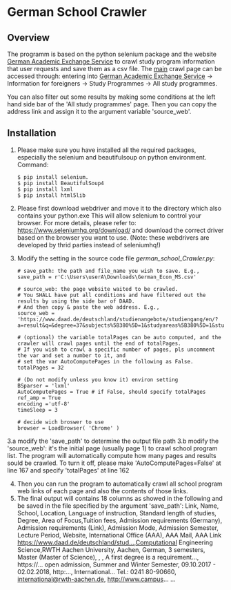 # German School Crawler
## Overview
The programm is based on the python selenium package and the website [German Academic Exchange Service](https://www.daad.de/en/) 
to crawl study program information that user requests and save them as a csv file. 
The [main](https://www.daad.de/deutschland/studienangebote/studiengang/en/) crawl page can be accessed through: entering into [German Academic Exchange Service](https://www.daad.de/en/) -> Information for foreigners -> Study Programmes -> All study programmes.

You can also filter out some results by making some conditions at the left hand side bar of the 'All study programmes' page.
Then you can copy the address link and assign it to the argument variable 'source_web'.

## Installation

1. Please make sure you have installed all the required packages, especially the selenium and beautifulsoup on python environment. Command:
	```
	$ pip install selenium.
	$ pip install BeautifulSoup4
	$ pip install lxml
	$ pip install html5lib
	```
2. Please first download webdriver and move it to the directory which also contains your python.exe This will allow selenium to control your browser. For more details, please refer to: https://www.seleniumhq.org/download/ and download the correct driver based on the browser you want to use. (Note: these webdrivers are developed by thrid parties instead of seleniumhq!)

3. Modify the setting in the source code file *german_school_Crawler.py*:
    ```
    # save_path: the path and file_name you wish to save. E.g.,
    save_path = r'C:\Users\userA\Downloads\German_Econ_MS.csv'
    
    # source_web: the page website waited to be crawled.
    # You SHALL have put all conditions and have filtered out the results by using the side bar of DAAD. 
    # And then copy & paste the web address. E.g., 
    source_web = 'https://www.daad.de/deutschland/studienangebote/studiengang/en/?a=result&q=&degree=37&subjects%5B380%5D=1&studyareas%5B380%5D=1&studyfields%5B394%5D=1&studyfields%5B390%5D=1&courselanguage=2&locations=&universities%5B1%5D=1&admissionsemester=&sort=name&page=1'
    
    # (optional) the variable totalPages can be auto computed, and the crawler will crawl pages until the end of totalPages.
    # If you wish to crawl a specific number of pages, pls uncomment the var and set a number to it, and 
    # set the var AutoComputePages in the following as False.
    totalPages = 32
    ```
    ```
    # (Do not modify unless you know it) environ setting
    BSparser = 'lxml'
    AutoComputePages = True # if False, should specify totalPages
    ref_amp = True
    encoding ='utf-8'
    timeSleep = 3
    ```
    ```
    # decide wich broswer to use
    browser = LoadBrowser( 'Chrome' )
    ```

3.a modify the 'save_path' to determine the output file path
3.b modify the 'source_web': it's the initial page (usually page 1) to crawl school program list. The program will automatically compute how many pages and results sould be crawled. To turn it off, please make 'AutoComputePages=False' at line 167 and specify 'totalPages' at line 162

4. Then you can run the program to automatically crawl all school program web links of each page and also the contents of those links.
5. The final output will contains 18 columns as showed in the following and be saved in the file specified by the argument 'save_path':
		Link,				Name,				School,			Location,	Language of instruction,	Standard length of studies,		Degree,			Area of Focus,Tuition fees,		Admission requirements (Germany),	Admission requirements (Link),	Admission Mode,			Admission Semester,		Lecture Period,		Website,		International Office (AAA),		AAA Mail,			AAA Link
https://www.daad.de/deutschland/stud...,Computational Engineering Science,RWTH Aachen University,	Aachen,			German,				3 semesters,		Master (Master of Science),		,		,		A first degree is a requirement...,		https://...		open admission,		Summer and Winter Semester,	09.10.2017 - 02.02.2018,	http:...,	International... Tel.: 0241 80-90660,	international@rwth-aachen.de,	http://www.campus...
...
